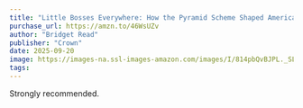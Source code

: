 ```yaml
---
title: "Little Bosses Everywhere: How the Pyramid Scheme Shaped America"
purchase_url: https://amzn.to/46WsUZv
author: "Bridget Read"
publisher: "Crown"
date: 2025-09-20
image: https://images-na.ssl-images-amazon.com/images/I/814pbQvBJPL._SL75_.jpg
tags:
---
```


Strongly recommended.
